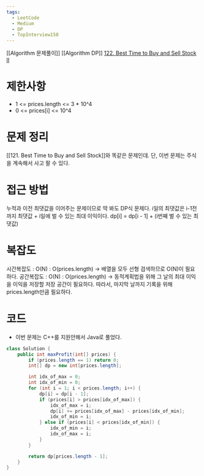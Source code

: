 ```yaml
---
tags:
  - LeetCode
  - Medium
  - DP
  - TopInterview150
---
```

[[Algorithm 문제풀이]] [[Algorithm DP]]
[122. Best Time to Buy and Sell Stock II](https://leetcode.com/problems/best-time-to-buy-and-sell-stock-ii/)
# 제한사항
- 1 <= prices.length <=  3 * 10^4
- 0 <= prices[i] <= 10^4

# 문제 정리
[[121. Best Time to Buy and Sell Stock]]와 똑같은 문제인데. 단, 이번 문제는 주식을 계속해서 사고 팔 수 있다.

# 접근 방법
누적과 이전 최댓값을 이어주는 문제이므로 딱 봐도 DP식 문제다.
i일의 최댓값은 i-1전까지 최댓값 + i일에 벌 수 있는 최대 이익이다.
dp[i] = dp[i - 1] + (i번째 벌 수 있는 최댓값)

# 복잡도
시간복잡도 : O(N) : O(prices.length) -> 배열을 모두 선형 검색하므로 O(N)이 필요하다.
공간복잡도 : O(N) : O(prices.length) -> 동적계획법을 위해 그 날의 최대 이익을 이익을 저장할 저장 공간이 필요하다. 따라서, 마지막 날까지 기록을 위해 prices.length만큼 필요하다.

# 코드
- 이번 문제는 C++를 지원안해서 Java로 풀었다.
``` java
class Solution {
    public int maxProfit(int[] prices) {
        if (prices.length == 1) return 0;
        int[] dp = new int[prices.length];

        int idx_of_max = 0;
        int idx_of_min = 0;
        for (int i = 1; i < prices.length; i++) {
            dp[i] = dp[i - 1];
            if (prices[i] > prices[idx_of_max]) {
                idx_of_max = i;
                dp[i] += prices[idx_of_max] - prices[idx_of_min];
                idx_of_min = i;
            } else if (prices[i] < prices[idx_of_min]) {
                idx_of_min = i;
                idx_of_max = i;
            }
        }

        return dp[prices.length - 1];
    }
}
```

